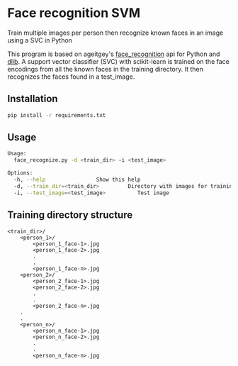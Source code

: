 Face recognition SVM
=================

Train multiple images per person then recognize known faces in an image using a SVC in Python

This program is based on ageitgey's [face_recognition](https://github.com/ageitgey/face_recognition) api for Python and [dlib](https://github.com/davisking/dlib). A support vector classifier (SVC) with scikit-learn is trained on the face encodings from all the known faces in the training directory. It then recognizes the faces found in a test_image.

Installation
------------

```bash
pip install -r requirements.txt
```

Usage
-----

```bash
Usage:
  face_recognize.py -d <train_dir> -i <test_image>

Options:
  -h, --help                Show this help
  -d, --train_dir=<train_dir>         Directory with images for training
  -i, --test_image=<test_image>          Test image
```

Training directory structure
-----

```
<train_dir>/
    <person_1>/
        <person_1_face-1>.jpg
        <person_1_face-2>.jpg
        .
        .
        <person_1_face-n>.jpg
    <person_2>/
        <person_2_face-1>.jpg
        <person_2_face-2>.jpg
        .
        .
        <person_2_face-n>.jpg
    .
    .
    <person_n>/
        <person_n_face-1>.jpg
        <person_n_face-2>.jpg
        .
        .
        <person_n_face-n>.jpg
```
